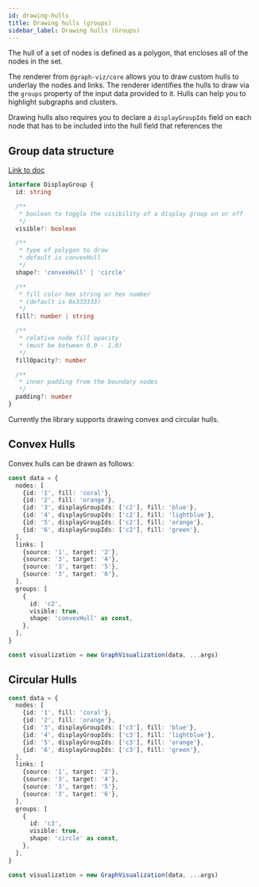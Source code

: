 ```yaml
---
id: drawing-hulls
title: Drawing hulls (groups)
sidebar_label: Drawing hulls (Groups)
---
```


The hull of a set of nodes is defined as a polygon,
that encloses all of the nodes in the set.

The renderer from `@graph-viz/core` allows you to draw custom hulls to 
underlay the nodes and links. The renderer identifies the hulls to draw
via the `groups` property of the input data provided to it. Hulls can help you 
to highlight subgraphs and clusters.

Drawing hulls also requires you to declare a `displayGroupIds` field on each node that 
has to be included into the hull field that references
the  

## Group data structure

[Link to doc](api-docs/interfaces/core.displaygroup.md)
```typescript
interface DisplayGroup {
  id: string

  /**
   * boolean to toggle the visibility of a display group on or off
   */
  visible?: boolean

  /**
   * type of polygon to draw
   * default is convexHull
   */
  shape?: 'convexHull' | 'circle'

  /**
   * fill color hex string or hex number
   * (default is 0x333333)
   */
  fill?: number | string

  /**
   * relative node fill opacity
   * (must be between 0.0 - 1.0)
   */
  fillOpacity?: number

  /**
   * inner padding from the boundary nodes
   */
  padding?: number
}
```

Currently the library supports drawing convex and circular hulls.



## Convex Hulls

Convex hulls can be drawn as follows:

```typescript
const data = {
  nodes: [
    {id: '1', fill: 'coral'},
    {id: '2', fill: 'orange'},
    {id: '3', displayGroupIds: ['c2'], fill: 'blue'},
    {id: '4', displayGroupIds: ['c2'], fill: 'lightblue'},
    {id: '5', displayGroupIds: ['c2'], fill: 'orange'},
    {id: '6', displayGroupIds: ['c2'], fill: 'green'},
  ],
  links: [
    {source: '1', target: '2'},
    {source: '3', target: '4'},
    {source: '3', target: '5'},
    {source: '3', target: '6'},
  ],
  groups: [
    {
      id: 'c2',
      visible: true,
      shape: 'convexHull' as const,
    },
  ],
}

const visualization = new GraphVisualization(data, ...args)

```


## Circular Hulls

```typescript
const data = {
  nodes: [
    {id: '1', fill: 'coral'},
    {id: '2', fill: 'orange'},
    {id: '3', displayGroupIds: ['c3'], fill: 'blue'},
    {id: '4', displayGroupIds: ['c3'], fill: 'lightblue'},
    {id: '5', displayGroupIds: ['c3'], fill: 'orange'},
    {id: '6', displayGroupIds: ['c3'], fill: 'green'},
  ],
  links: [
    {source: '1', target: '2'},
    {source: '3', target: '4'},
    {source: '3', target: '5'},
    {source: '3', target: '6'},
  ],
  groups: [
    {
      id: 'c3',
      visible: true,
      shape: 'circle' as const,
    },
  ],
}

const visualization = new GraphVisualization(data, ...args)

```

